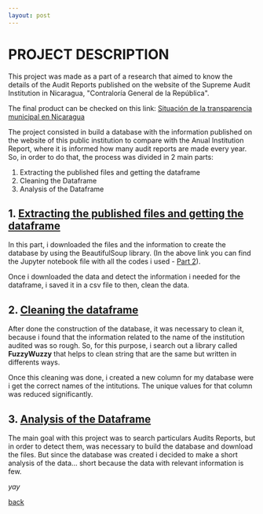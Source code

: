 ```yaml
---
layout: post
---
```


# PROJECT DESCRIPTION

This project was made as a part of a research that aimed to know the details of the Audit Reports published on the website of the Supreme Audit Institution in Nicaragua, "Contraloría General de la República".

The final product can be checked on this link: [Situación de la transparencia municipal en Nicaragua](https://urnasabiertas.com/wp-content/uploads/2022/09/UA_Situacion-de-la-Transparencia-Municipal.pdf)

The project consisted in build a database with the information published on the website of this public institution to compare with the Anual Institution Report, where it is informed how many audit reports are made every year. So, in order to do that, the process was divided in 2 main parts:

1.  Extracting the published files and getting the dataframe
2.  Cleaning the Dataframe
3.  Analysis of the Dataframe

## 1. [Extracting the published files and getting the dataframe](https://github.com/lilqasr/Projects/blob/c29e4352995d38e9987fc7ce17b90d74be68bc74/Projects_list/Python/Building%20dataset%20from%20website/1%20-%20Extract%20Files%20and%20Get%20Dataframe.ipynb)

In this part, i downloaded the files and the information to create the database by using the BeautifulSoup library. (In the above link you can find the Jupyter notebook file with all the codes i used - [Part 2](https://github.com/lilqasr/Projects/blob/c29e4352995d38e9987fc7ce17b90d74be68bc74/Projects_list/Python/Building%20dataset%20from%20website/2%20-%20Create%20DataSet%20from%20PDF%20Files-part2.ipynb)).

Once i downloaded the data and detect the information i needed for the dataframe, i saved it in a csv file to then, clean the data.

## 2. [Cleaning the dataframe](https://github.com/lilqasr/Projects/blob/main/Projects_list/Python/Building%20dataset%20from%20website/3%20-%20Clean%20dataset.ipynb)

After done the construction of the database, it was necessary to clean it, because i found that the information related to the name of the institution audited was so rough. So, for this purpose, i search out a library called **FuzzyWuzzy** that helps to clean string that are the same but written in differents ways.

Once this cleaning was done, i created a new column for my database were i get the correct names of the intitutions. The unique values for that column was reduced significantly.

## 3. [Analysis of the Dataframe](https://github.com/lilqasr/Projects/blob/main/Projects_list/Python/Building%20dataset%20from%20website/4-%20Built_Dataset_Analysis.ipynb)

The main goal with this project was to search particulars Audits Reports, but in order to detect them, was necessary to build the database and download the files. But since the database was created i decided to make a short analysis of the data... short because the data with relevant information is few.

_yay_

[back](./)
